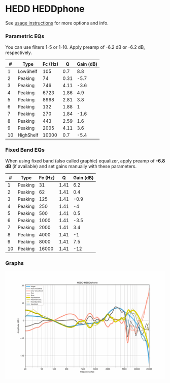 # HEDD HEDDphone
See [usage instructions](https://github.com/jaakkopasanen/AutoEq#usage) for more options and info.

### Parametric EQs
You can use filters 1-5 or 1-10. Apply preamp of -6.2 dB or -6.2 dB, respectively.

|   # | Type      |   Fc (Hz) |    Q |   Gain (dB) |
|-----|-----------|-----------|------|-------------|
|   1 | LowShelf  |       105 | 0.7  |         8.8 |
|   2 | Peaking   |        74 | 0.31 |        -5.7 |
|   3 | Peaking   |       746 | 4.11 |        -3.6 |
|   4 | Peaking   |      6723 | 1.86 |         4.9 |
|   5 | Peaking   |      8968 | 2.81 |         3.8 |
|   6 | Peaking   |       132 | 1.88 |         1   |
|   7 | Peaking   |       270 | 1.84 |        -1.6 |
|   8 | Peaking   |       443 | 2.59 |         1.6 |
|   9 | Peaking   |      2005 | 4.11 |         3.6 |
|  10 | HighShelf |     10000 | 0.7  |        -5.4 |

### Fixed Band EQs
When using fixed band (also called graphic) equalizer, apply preamp of **-6.8 dB** (if available) and set gains manually with these parameters.

|   # | Type    |   Fc (Hz) |    Q |   Gain (dB) |
|-----|---------|-----------|------|-------------|
|   1 | Peaking |        31 | 1.41 |         6.2 |
|   2 | Peaking |        62 | 1.41 |         0.4 |
|   3 | Peaking |       125 | 1.41 |        -0.9 |
|   4 | Peaking |       250 | 1.41 |        -4   |
|   5 | Peaking |       500 | 1.41 |         0.5 |
|   6 | Peaking |      1000 | 1.41 |        -3.5 |
|   7 | Peaking |      2000 | 1.41 |         3.4 |
|   8 | Peaking |      4000 | 1.41 |        -1   |
|   9 | Peaking |      8000 | 1.41 |         7.5 |
|  10 | Peaking |     16000 | 1.41 |       -12   |

### Graphs
![](./HEDD%20HEDDphone.png)
